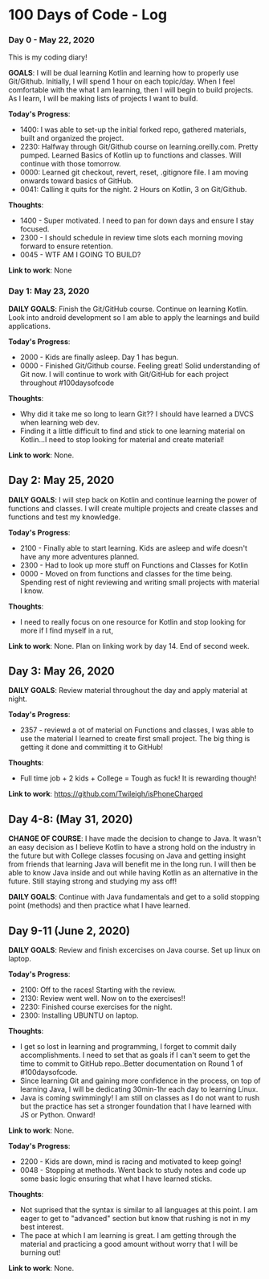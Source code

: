 # 100 Days of Code - Log 

### Day 0 - May 22, 2020

This is my coding diary!

**GOALS**: I will be dual learning Kotlin and learning how to properly use Git/Github. Initially, I will spend 1 hour on each topic/day. When I feel comfortable with the what I am learning, then I will begin to build projects. As I learn, I will be making lists 
of projects I want to build.  


**Today's Progress**: 
- 1400: I was able to set-up the initial forked repo, gathered materials, built and organized the project. 
- 2230: Halfway through Git/Github course on learning.oreilly.com. Pretty pumped. Learned Basics of Kotlin up to functions and classes. Will continue with those tomorrow.
- 0000: Learned git checkout, revert, reset, .gitignore file. I am moving onwards toward basics of GitHub.
- 0041: Calling it quits for the night. 2 Hours on Kotlin, 3 on Git/Github. 

**Thoughts**: 
- 1400 - Super motivated. I need to pan for down days and ensure I stay focused. 
- 2300 - I should schedule in review time slots each morning moving forward to ensure 
retention.
- 0045 - WTF AM I GOING TO BUILD?

**Link to work**: None

### Day 1: May 23, 2020

**DAILY GOALS**: Finish the Git/GitHub course. Continue on learning Kotlin. Look into android development so I am able to apply the learnings and build applications.

**Today's Progress**:
- 2000 - Kids are finally asleep. Day 1 has begun. 
- 0000 - Finished Git/Github course. Feeling great! Solid understanding of Git now. I will continue to work with Git/GitHub for each project throughout #100daysofcode

**Thoughts**: 
- Why did it take me so long to learn Git?? I should have learned a DVCS when learning web dev.
- Finding it a little difficult to find and stick to one learning material on Kotlin...I need to stop looking for material and create material!



**Link to work**: None.

## Day 2: May 25, 2020

**DAILY GOALS**:  I will step back on Kotlin and continue learning the power of functions and classes. I will create multiple projects and create classes and functions and test my knowledge. 

**Today's Progress**:
- 2100 - Finally able to start learning. Kids are asleep and wife doesn't have any more adventures planned. 
- 2300 - Had to look up more stuff on Functions and Classes for Kotlin 
- 0000 - Moved on from functions and classes for the time being. Spending rest of night reviewing and writing small projects with material I know. 

**Thoughts**:
- I need to really focus on one resource for Kotlin and stop looking for more if I find myself in a rut, 


**Link to work**: None. Plan on linking work by day 14. End of second week. 

## Day 3: May 26, 2020

**DAILY GOALS**: Review material throughout the day and apply material at night.

**Today's Progress**: 
- 2357 - reviewd a ot of material on Functions and classes, I was able to use the material I learned to create first small project. The big thing is getting it done and committing it to GitHub!

**Thoughts**: 
- Full time job + 2 kids + College = Tough as fuck! It is rewarding though! 

**Link to work**: https://github.com/Twileigh/isPhoneCharged

## Day 4-8: (May 31, 2020)

**CHANGE OF COURSE**: I have made the decision to change to Java. It wasn't an easy decision as I believe Kotlin to have a strong hold on the industry in the future but with College classes focusing on Java and getting insight from friends that learning Java
will benefit me in the long run. I will then be able to know Java inside and out while having Kotlin as an alternative in the future. Still staying strong and studying my ass off!  


**DAILY GOALS**: Continue with Java fundamentals and get to a solid stopping point (methods) and then practice what I have learned.

## Day 9-11 (June 2, 2020)

**DAILY GOALS**: Review and finish excercises on Java course. Set up linux on laptop. 

**Today's Progress**: 
- 2100: Off to the races! Starting with the review. 
- 2130: Review went well. Now on to the exercises!! 
- 2230: Finished course exercises for the night. 
- 2300: Installing UBUNTU on laptop. 

**Thoughts**:
- I get so lost in learning and programming, I forget to commit daily accomplishments. I need to set that as goals if I can't seem to get the time to commit to GitHub repo..Better documentation on Round 1 of #100daysofcode. 
- Since learning Git and gaining more confidence in the process, on top of learning Java, I will be dedicating 30min-1hr each day to learning Linux. 
- Java is coming swimmingly! I am still on classes as I do not want to rush but the practice has set a stronger foundation that I have learned with JS or Python. Onward!

**Link to work**: None. 
 

**Today's Progress**:
- 2200 - Kids are down, mind is racing and motivated to keep going!
- 0048 - Stopping at methods. Went back to study notes and code up some basic logic ensuring that what I have learned sticks.

**Thoughts**: 
- Not suprised that the syntax is similar to all languages at this point. I am eager to get to "advanced" section but know that rushing is not in my best interest. 
- The pace at which I am learning is great. I am getting through the material and practicing a good amount without worry that I will be burning out! 


**Link to work**: None. 
